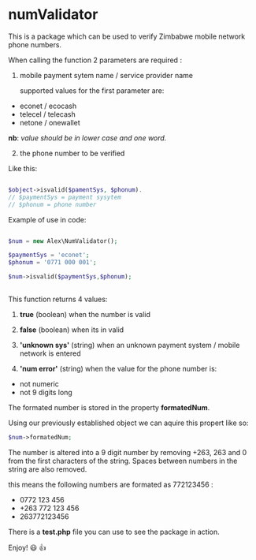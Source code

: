 # numValidator

This is a package which can be used to verify Zimbabwe mobile network phone numbers.

When calling the function 2 parameters are required :

1. mobile payment sytem name / service provider name

   supported values for the first parameter are:
  * econet / ecocash
  * telecel / telecash
  * netone / onewallet

   **nb**: *value should be in lower case and one word.*

2. the phone number to be verified

Like this:

```php

$object->isvalid($pamentSys, $phonum).
// $paymentSys = payment sysytem
// $phonum = phone number

```

Example of use in code:

```php

$num = new Alex\NumValidator();

$paymentSys = 'econet';
$phonum = '0771 000 001';

$num->isvalid($paymentSys,$phonum);
  
```
This function returns 4 values:

1. **true** (boolean)
when the number is valid

2. **false** (boolean)
when its in valid

3. **'unknown sys'** (string)
when an unknown payment system / mobile network is entered

4. **'num error'** (string)
when the value for the phone number is:

  * not numeric
  * not 9 digits long

The formated number is stored in the property **formatedNum**.

Using our previously established object we can aquire this propert like so:

```php
$num->formatedNum;

```

The number is altered into a 9 digit number by removing +263, 263 and 0 from the first characters of the string.
Spaces between numbers in the string are also removed. 

this means the following numbers are formated as 772123456 :
* 0772 123 456
* +263 772 123 456
* 263772123456

There is a **test.php** file you can use to see the package in action.

Enjoy! :smiley: :thumbsup:
